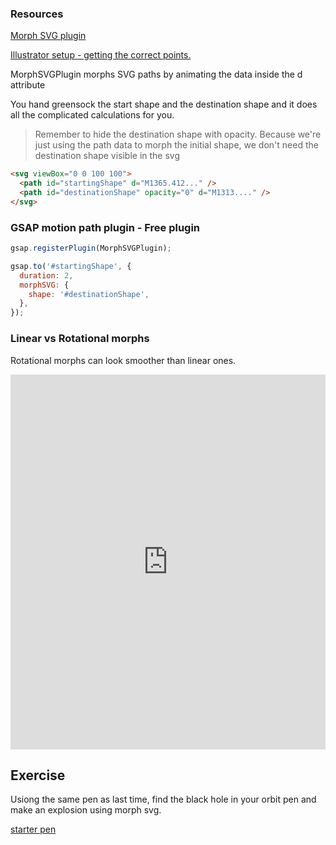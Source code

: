 
### Resources

[Morph SVG plugin](https://greensock.com/docs/v3/Plugins/MorphSVGPlugin)

[Illustrator setup - getting the correct points.](https://www.motiontricks.com/organic-morphing-getting-needed-points-from-adobe-illustrator/)

MorphSVGPlugin morphs SVG paths by animating the data inside the d attribute

You hand greensock the start shape and the destination shape and it does all the complicated calculations for you.

> Remember to hide the destination shape with opacity. Because we're just using the path data to morph the initial shape, we don't need the destination shape visible in the svg

```html
<svg viewBox="0 0 100 100">
  <path id="startingShape" d="M1365.412..." />
  <path id="destinationShape" opacity="0" d="M1313...." />
</svg>
```

### GSAP motion path plugin - Free plugin

```js
gsap.registerPlugin(MorphSVGPlugin);

gsap.to('#startingShape', {
  duration: 2,
  morphSVG: {
    shape: '#destinationShape',
  },
});
```

### Linear vs Rotational morphs

Rotational morphs can look smoother than linear ones.

<iframe height="600" style="width: 100%;" scrolling="no" title="MorphSVG type:&quot;rotational&quot; for more natural morphs" src="https://codepen.io/GreenSock/embed/vvjOGq?height=265&theme-id=light&default-tab=result" frameborder="no" loading="lazy" allowtransparency="true" allowfullscreen="true">
  See the Pen <a href='https://codepen.io/GreenSock/pen/vvjOGq'>MorphSVG type:&quot;rotational&quot; for more natural morphs</a> by GreenSock
  (<a href='https://codepen.io/GreenSock'>@GreenSock</a>) on <a href='https://codepen.io'>CodePen</a>.
</iframe>

## Exercise

Usiong the same pen as last time, find the black hole in your orbit pen and make an explosion using morph svg.

[starter pen](https://codepen.io/svganimationworkshop/pen/WNvOXEQ)
